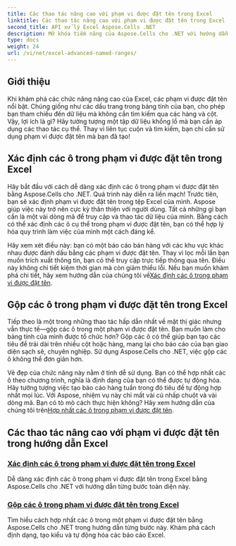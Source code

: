 ```yaml
---
title: Các thao tác nâng cao với phạm vi được đặt tên trong Excel
linktitle: Các thao tác nâng cao với phạm vi được đặt tên trong Excel
second_title: API xử lý Excel Aspose.Cells .NET
description: Mở khóa tiềm năng của Aspose.Cells cho .NET với hướng dẫn về các thao tác nâng cao như đặt tên cho phạm vi, nhận dạng ô và hợp nhất ô để tạo báo cáo động.
type: docs
weight: 24
url: /vi/net/excel-advanced-named-ranges/
---
```

## Giới thiệu

Khi khám phá các chức năng nâng cao của Excel, các phạm vi được đặt tên nổi bật. Chúng giống như các dấu trang trong bảng tính của bạn, cho phép bạn tham chiếu đến dữ liệu mà không cần tìm kiếm qua các hàng và cột. Vậy, lợi ích là gì? Hãy tưởng tượng một tập dữ liệu khổng lồ mà bạn cần áp dụng các thao tác cụ thể. Thay vì liên tục cuộn và tìm kiếm, bạn chỉ cần sử dụng phạm vi được đặt tên mà bạn đã tạo! 

## Xác định các ô trong phạm vi được đặt tên trong Excel

Hãy bắt đầu với cách dễ dàng xác định các ô trong phạm vi được đặt tên bằng Aspose.Cells cho .NET. Quá trình này diễn ra liền mạch! Trước tiên, bạn sẽ xác định phạm vi được đặt tên trong tệp Excel của mình. Aspose giúp việc này trở nên cực kỳ thân thiện với người dùng. Tất cả những gì bạn cần là một vài dòng mã để truy cập và thao tác dữ liệu của mình. Bằng cách có thể xác định các ô cụ thể trong phạm vi được đặt tên, bạn có thể hợp lý hóa quy trình làm việc của mình một cách đáng kể. 

 Hãy xem xét điều này: bạn có một báo cáo bán hàng với các khu vực khác nhau được đánh dấu bằng các phạm vi được đặt tên. Thay vì lọc mỗi lần bạn muốn trích xuất thông tin, bạn có thể truy cập trực tiếp thông qua tên. Điều này không chỉ tiết kiệm thời gian mà còn giảm thiểu lỗi. Nếu bạn muốn khám phá chi tiết, hãy xem hướng dẫn của chúng tôi về[Xác định các ô trong phạm vi được đặt tên](./identify-cells-in-named-range/). 

## Gộp các ô trong phạm vi được đặt tên trong Excel

Tiếp theo là một trong những thao tác hấp dẫn nhất về mặt thị giác nhưng vẫn thực tế—gộp các ô trong một phạm vi được đặt tên. Bạn muốn làm cho bảng tính của mình được tổ chức hơn? Gộp các ô có thể giúp bạn tạo các tiêu đề trải dài trên nhiều cột hoặc hàng, mang lại cho báo cáo của bạn giao diện sạch sẽ, chuyên nghiệp. Sử dụng Aspose.Cells cho .NET, việc gộp các ô không thể đơn giản hơn. 

 Vẻ đẹp của chức năng này nằm ở tính dễ sử dụng. Bạn có thể hợp nhất các ô theo chương trình, nghĩa là định dạng của bạn có thể được tự động hóa. Hãy tưởng tượng việc tạo báo cáo hàng tuần trong đó tiêu đề tự động hợp nhất mọi lúc. Với Aspose, nhiệm vụ này chỉ mất vài cú nhấp chuột và vài dòng mã. Bạn có tò mò cách thực hiện không? Hãy xem hướng dẫn của chúng tôi trên[Hợp nhất các ô trong phạm vi được đặt tên](./merge-cells-in-named-range/).

## Các thao tác nâng cao với phạm vi được đặt tên trong hướng dẫn Excel
### [Xác định các ô trong phạm vi được đặt tên trong Excel](./identify-cells-in-named-range/)
Dễ dàng xác định các ô trong phạm vi được đặt tên trong Excel bằng Aspose.Cells cho .NET với hướng dẫn từng bước toàn diện này.
### [Gộp các ô trong phạm vi được đặt tên trong Excel](./merge-cells-in-named-range/)
Tìm hiểu cách hợp nhất các ô trong một phạm vi được đặt tên bằng Aspose.Cells cho .NET trong hướng dẫn từng bước này. Khám phá cách định dạng, tạo kiểu và tự động hóa các báo cáo Excel.